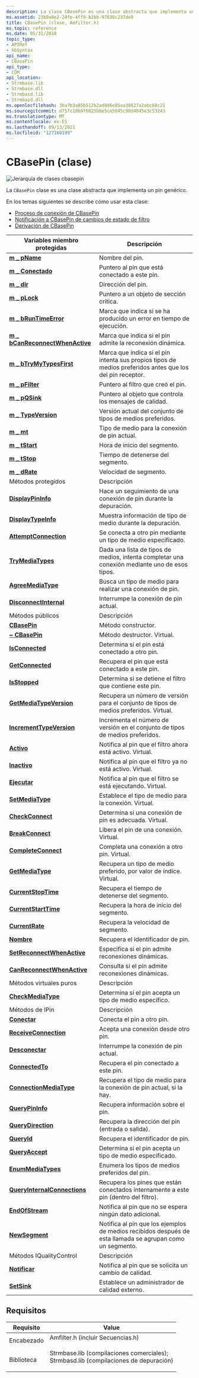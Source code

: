 ```yaml
---
description: La clase CBasePin es una clase abstracta que implementa un pin genérico.
ms.assetid: 23b9a0e2-24fe-4ff9-b2bb-97630c237de9
title: CBasePin (clase, Amfilter.h)
ms.topic: reference
ms.date: 05/31/2018
topic_type:
- APIRef
- kbSyntax
api_name:
- CBasePin
api_type:
- COM
api_location:
- Strmbase.lib
- Strmbase.dll
- Strmbasd.lib
- Strmbasd.dll
ms.openlocfilehash: 3ba7b3a85b512b2ad8d6e85aa38627a2abc68c21
ms.sourcegitcommit: d75fc10b9f0825bbe5ce5045c90d4045e3c53243
ms.translationtype: MT
ms.contentlocale: es-ES
ms.lasthandoff: 09/13/2021
ms.locfileid: "127160199"
---
```

# <a name="cbasepin-class"></a>CBasePin (clase)

![Jerarquía de clases cbasepin](images/filter02.png)

La `CBasePin` clase es una clase abstracta que implementa un pin genérico.

En los temas siguientes se describe cómo usar esta clase:

-   [Proceso de conexión de CBasePin](cbasepin-connection-process.md)
-   [Notificación a CBasePin de cambios de estado de filtro](notifying-cbasepin-of-filter-state-changes.md)
-   [Derivación de CBasePin](deriving-from-cbasepin.md)



| Variables miembro protegidas                                               | Descripción                                                                                                |
|--------------------------------------------------------------------------|------------------------------------------------------------------------------------------------------------|
| [**m \_ pName**](cbasepin-m-pname.md)                                     | Nombre del pin.                                                                                                  |
| [**m \_ Conectado**](cbasepin-m-connected.md)                             | Puntero al pin que está conectado a este pin.                                                          |
| [**m \_ dir**](cbasepin-m-dir.md)                                         | Dirección del pin.                                                                                      |
| [**m \_ pLock**](cbasepin-m-plock.md)                                     | Puntero a un objeto de sección crítica.                                                                      |
| [**m \_ bRunTimeError**](cbasepin-m-bruntimeerror.md)                     | Marca que indica si se ha producido un error en tiempo de ejecución.                                                 |
| [**m \_ bCanReconnectWhenActive**](cbasepin-m-bcanreconnectwhenactive.md) | Marca que indica si el pin admite la reconexión dinámica.                                         |
| [**m \_ bTryMyTypesFirst**](cbasepin-m-btrymytypesfirst.md)               | Marca que indica si el pin intenta sus propios tipos de medios preferidos antes que los del pin receptor. |
| [**m \_ pFilter**](cbasepin-m-pfilter.md)                                 | Puntero al filtro que creó el pin.                                                                |
| [**m \_ pQSink**](cbasepin-m-pqsink.md)                                   | Puntero al objeto que controla los mensajes de calidad.                                                       |
| [**m \_ TypeVersion**](cbasepin-m-typeversion.md)                         | Versión actual del conjunto de tipos de medios preferidos.                                                       |
| [**m \_ mt**](cbasepin-m-mt.md)                                           | Tipo de medio para la conexión de pin actual.                                                                 |
| [**m \_ tStart**](cbasepin-m-tstart.md)                                   | Hora de inicio del segmento.                                                                                        |
| [**m \_ tStop**](cbasepin-m-tstop.md)                                     | Tiempo de detenerse del segmento.                                                                                         |
| [**m \_ dRate**](cbasepin-m-drate.md)                                     | Velocidad de segmento.                                                                                              |
| Métodos protegidos                                                        | Descripción                                                                                                |
| [**DisplayPinInfo**](cbasepin-displaypininfo.md)                        | Hace un seguimiento de una conexión de pin durante la depuración.                                                                  |
| [**DisplayTypeInfo**](cbasepin-displaytypeinfo.md)                      | Muestra información de tipo de medio durante la depuración.                                                          |
| [**AttemptConnection**](cbasepin-attemptconnection.md)                  | Se conecta a otro pin mediante un tipo de medio especificado.                                                      |
| [**TryMediaTypes**](cbasepin-trymediatypes.md)                          | Dada una lista de tipos de medios, intenta completar una conexión mediante uno de esos tipos.                      |
| [**AgreeMediaType**](cbasepin-agreemediatype.md)                        | Busca un tipo de medio para realizar una conexión de pin.                                                        |
| [**DisconnectInternal**](cbasepin-disconnectinternal.md)                | Interrumpe la conexión de pin actual.                                                                         |
| Métodos públicos                                                           | Descripción                                                                                                |
| [**CBasePin**](cbasepin-cbasepin.md)                                    | Método constructor.                                                                                        |
| [**~ CBasePin**](cbasepin--cbasepin.md)                                 | Método destructor. Virtual.                                                                                |
| [**IsConnected**](cbasepin-isconnected.md)                              | Determina si el pin está conectado a otro pin.                                                    |
| [**GetConnected**](cbasepin-getconnected.md)                            | Recupera el pin que está conectado a este pin.                                                           |
| [**IsStopped**](cbasepin-isstopped.md)                                  | Determina si se detiene el filtro que contiene este pin.                                              |
| [**GetMediaTypeVersion**](cbasepin-getmediatypeversion.md)              | Recupera un número de versión para el conjunto de tipos de medios preferidos. Virtual.                                  |
| [**IncrementTypeVersion**](cbasepin-incrementtypeversion.md)            | Incrementa el número de versión en el conjunto de tipos de medios preferidos.                                         |
| [**Activo**](cbasepin-active.md)                                        | Notifica al pin que el filtro ahora está activo. Virtual.                                                   |
| [**Inactivo**](cbasepin-inactive.md)                                    | Notifica al pin que el filtro ya no está activo. Virtual.                                             |
| [**Ejecutar**](cbasepin-run.md)                                              | Notifica al pin que el filtro se está ejecutando. Virtual.                                                  |
| [**SetMediaType**](cbasepin-setmediatype.md)                            | Establece el tipo de medio para la conexión. Virtual.                                                           |
| [**CheckConnect**](cbasepin-checkconnect.md)                            | Determina si una conexión de pin es adecuada. Virtual.                                                  |
| [**BreakConnect**](cbasepin-breakconnect.md)                            | Libera el pin de una conexión. Virtual.                                                               |
| [**CompleteConnect**](cbasepin-completeconnect.md)                      | Completa una conexión a otro pin. Virtual.                                                            |
| [**GetMediaType**](cbasepin-getmediatype.md)                            | Recupera un tipo de medio preferido, por valor de índice. Virtual.                                                 |
| [**CurrentStopTime**](cbasepin-currentstoptime.md)                      | Recupera el tiempo de detenerse del segmento.                                                                           |
| [**CurrentStartTime**](cbasepin-currentstarttime.md)                    | Recupera la hora de inicio del segmento.                                                                          |
| [**CurrentRate**](cbasepin-currentrate.md)                              | Recupera la velocidad de segmento.                                                                                |
| [**Nombre**](cbasepin-name.md)                                            | Recupera el identificador de pin.                                                                              |
| [**SetReconnectWhenActive**](cbasepin-setreconnectwhenactive.md)        | Especifica si el pin admite reconexiones dinámicas.                                                  |
| [**CanReconnectWhenActive**](cbasepin-canreconnectwhenactive.md)        | Consulta si el pin admite reconexiones dinámicas.                                                    |
| Métodos virtuales puros                                                     | Descripción                                                                                                |
| [**CheckMediaType**](cbasepin-checkmediatype.md)                        | Determina si el pin acepta un tipo de medio específico.                                                       |
| Métodos de IPin                                                             | Descripción                                                                                                |
| [**Conectar**](cbasepin-connect.md)                                      | Conecta el pin a otro pin.                                                                           |
| [**ReceiveConnection**](cbasepin-receiveconnection.md)                  | Acepta una conexión desde otro pin.                                                                     |
| [**Desconectar**](cbasepin-disconnect.md)                                | Interrumpe la conexión de pin actual.                                                                         |
| [**ConnectedTo**](cbasepin-connectedto.md)                              | Recupera el pin conectado a este pin.                                                                   |
| [**ConnectionMediaType**](cbasepin-connectionmediatype.md)              | Recupera el tipo de medio para la conexión de pin actual, si la hay.                                           |
| [**QueryPinInfo**](cbasepin-querypininfo.md)                            | Recupera información sobre el pin.                                                                       |
| [**QueryDirection**](cbasepin-querydirection.md)                        | Recupera la dirección del pin (entrada o salida).                                                      |
| [**QueryId**](cbasepin-queryid.md)                                      | Recupera el identificador de pin.                                                                              |
| [**QueryAccept**](cbasepin-queryaccept.md)                              | Determina si el pin acepta un tipo de medio especificado.                                                 |
| [**EnumMediaTypes**](cbasepin-enummediatypes.md)                        | Enumera los tipos de medios preferidos del pin.                                                                |
| [**QueryInternalConnections**](cbasepin-queryinternalconnections.md)    | Recupera los pines que están conectados internamente a este pin (dentro del filtro).                          |
| [**EndOfStream**](cbasepin-endofstream.md)                              | Notifica al pin que no se espera ningún dato adicional.                                                      |
| [**NewSegment**](cbasepin-newsegment.md)                                | Notifica al pin que los ejemplos de medios recibidos después de esta llamada se agrupan como un segmento.                     |
| Métodos IQualityControl                                                  | Descripción                                                                                                |
| [**Notificar**](cbasepin-notify.md)                                        | Notifica al pin que se solicita un cambio de calidad.                                                       |
| [**SetSink**](cbasepin-setsink.md)                                      | Establece un administrador de calidad externo.                                                                          |



 

## <a name="requirements"></a>Requisitos



| Requisito | Value |
|--------------------|--------------------------------------------------------------------------------------------------------------------------------------------------------------------------------------------|
| Encabezado<br/>  | <dl> <dt>Amfilter.h (incluir Secuencias.h)</dt> </dl>                                                                                  |
| Biblioteca<br/> | <dl> <dt>Strmbase.lib (compilaciones comerciales); </dt> <dt>Strmbasd.lib (compilaciones de depuración)</dt> </dl> |



 

 




